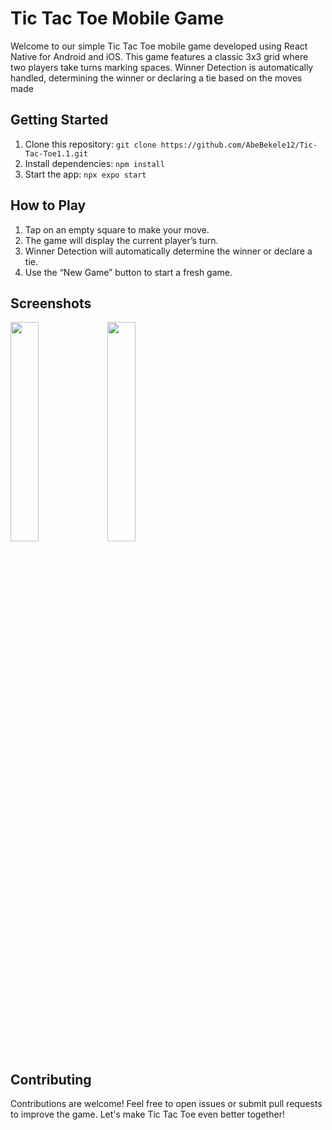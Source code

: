 # Tic Tac Toe Mobile Game

Welcome to our simple Tic Tac Toe mobile game developed using React Native for Android and iOS. This game features a classic 3x3 grid where two players take turns marking spaces. Winner Detection is automatically handled, determining the winner or declaring a tie based on the moves made

## Getting Started
1. Clone this repository: `git clone https://github.com/AbeBekele12/Tic-Tac-Toe1.1.git`
2. Install dependencies: `npm install`
3. Start the app: `npx expo start`

## How to Play
1. Tap on an empty square to make your move.
2. The game will display the current player’s turn.
3. Winner Detection will automatically determine the winner or declare a tie.
4. Use the “New Game” button to start a fresh game.
## Screenshots
<img src="https://github.com/AbeBekele12/Tic-Tac-Toe1.1/assets/113382918/9337865a-ce5e-4315-860f-a610c896aa4c" width="30%" height="30%">

<img src="https://github.com/AbeBekele12/Tic-Tac-Toe1.1/assets/113382918/fc1f06f7-9732-4e9d-9004-49302ae59bab" width="30%" height="30%">

## Contributing
Contributions are welcome! Feel free to open issues or submit pull requests to improve the game. Let's make Tic Tac Toe even better together!
